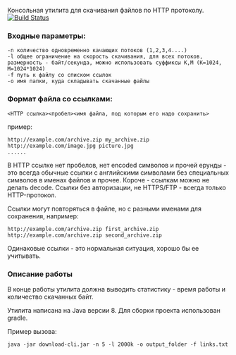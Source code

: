 Консольная утилита для скачивания файлов по HTTP протоколу.
[![Build Status](https://travis-ci.org/valery1707/test-download.svg)](https://travis-ci.org/valery1707/test-download)

### Входные параметры:

	-n количество одновременно качающих потоков (1,2,3,4....)
	-l общее ограничение на скорость скачивания, для всех потоков, размерность - байт/секунда, можно использовать суффиксы K,M (K=1024, M=1024*1024)
	-f путь к файлу со списком ссылок
	-o имя папки, куда складывать скачанные файлы

### Формат файла со ссылками:

	<HTTP ссылка><пробел><имя файла, под которым его надо сохранить>

пример:

	http://example.com/archive.zip my_archive.zip
	http://example.com/image.jpg picture.jpg
	......

В HTTP ссылке нет пробелов, нет encoded символов и прочей ерунды - это всегда обычные ссылки с английскими символами без специальных символов в именах файлов и прочее. Короче - ссылкам можно не делать decode. Ссылки без авторизации, не HTTPS/FTP - всегда только HTTP-протокол.

Ссылки могут повторяться в файле, но с разными именами для сохранения, например:

	http://example.com/archive.zip first_archive.zip
	http://example.com/archive.zip second_archive.zip

Одинаковые ссылки - это нормальная ситуация, хорошо бы ее учитывать.

### Описание работы

В конце работы утилита должна выводить статистику - время работы и количество скачанных байт.

Утилита написана на Java версии 8.
Для сборки проекта использован gradle.

Пример вызова:

	java -jar download-cli.jar -n 5 -l 2000k -o output_folder -f links.txt
